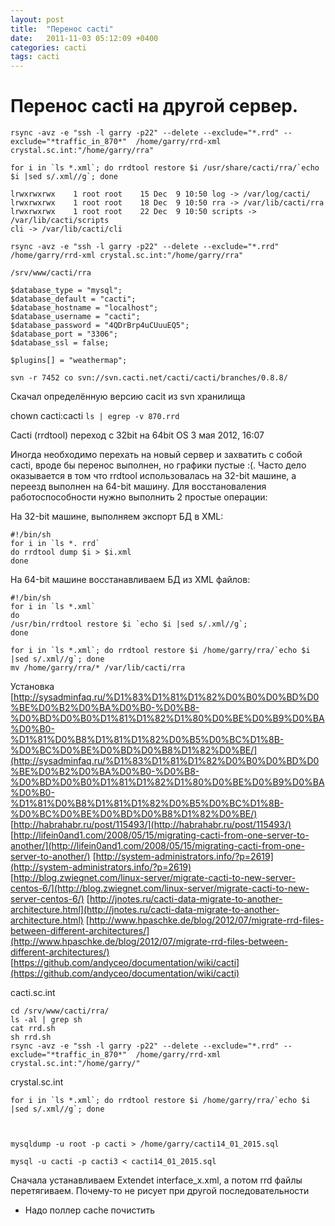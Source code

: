 ```yaml
---
layout: post
title:  "Перенос cacti"
date:   2011-11-03 05:12:09 +0400
categories: cacti
tags: cacti
---
```


# Перенос cacti на другой сервер.
```
rsync -avz -e "ssh -l garry -p22" --delete --exclude="*.rrd" --exclude="*traffic_in_870*"  /home/garry/rrd-xml crystal.sc.int:"/home/garry/rra"
```


```
for i in `ls *.xml`; do rrdtool restore $i /usr/share/cacti/rra/`echo $i |sed s/.xml//g`; done
```


```
lrwxrwxrwx    1 root root    15 Dec  9 10:50 log -> /var/log/cacti/
lrwxrwxrwx    1 root root    18 Dec  9 10:50 rra -> /var/lib/cacti/rra
lrwxrwxrwx    1 root root    22 Dec  9 10:50 scripts -> /var/lib/cacti/scripts
cli -> /var/lib/cacti/cli
```



`rsync -avz -e "ssh -l garry -p22" --delete --exclude="*.rrd"  /home/garry/rrd-xml crystal.sc.int:"/home/garry/rra"`


```
/srv/www/cacti/rra

$database_type = "mysql";
$database_default = "cacti";
$database_hostname = "localhost";
$database_username = "cacti";
$database_password = "4QDrBrp4uCUuuEQ5";
$database_port = "3306";
$database_ssl = false;

$plugins[] = "weathermap";
```

```
svn -r 7452 co svn://svn.cacti.net/cacti/cacti/branches/0.8.8/
```

Скачал определённую версию cacit из svn хранилища

chown cacti:cacti `ls | egrep -v 870.rrd`



Cacti (rrdtool) переход с 32bit на 64bit OS
3 мая 2012, 16:07

Иногда необходимо перехать на новый сервер и захватить с собой cacti, вроде бы перенос выполнен, но
графики пустые :(. Часто дело оказывается в том что rrdtool использовалась на 32-bit машине, а переезд
выполнен на 64-bit машину. Для восстановаления работоспособности нужно выполнить 2 простые операции:

На 32-bit машине, выполняем экспорт БД в XML:

```
#!/bin/sh
for i in `ls *. rrd`
do rrdtool dump $i > $i.xml
done
```

На 64-bit машине восстанавливаем БД из XML файлов:

```	
#!/bin/sh
for i in `ls *.xml`
do
/usr/bin/rrdtool restore $i `echo $i |sed s/.xml//g`;
done
```

```
for i in `ls *.xml`; do rrdtool restore $i /home/garry/rra/`echo $i |sed s/.xml//g`; done
mv /home/garry/rra/* /var/lib/cacti/rra
```

Установка
[http://sysadminfaq.ru/%D1%83%D1%81%D1%82%D0%B0%D0%BD%D0%BE%D0%B2%D0%BA%D0%B0-%D0%B8-%D0%BD%D0%B0%D1%81%D1%82%D1%80%D0%BE%D0%B9%D0%BA%D0%B0-%D1%81%D0%B8%D1%81%D1%82%D0%B5%D0%BC%D1%8B-%D0%BC%D0%BE%D0%BD%D0%B8%D1%82%D0%BE/](http://sysadminfaq.ru/%D1%83%D1%81%D1%82%D0%B0%D0%BD%D0%BE%D0%B2%D0%BA%D0%B0-%D0%B8-%D0%BD%D0%B0%D1%81%D1%82%D1%80%D0%BE%D0%B9%D0%BA%D0%B0-%D1%81%D0%B8%D1%81%D1%82%D0%B5%D0%BC%D1%8B-%D0%BC%D0%BE%D0%BD%D0%B8%D1%82%D0%BE/)
[http://habrahabr.ru/post/115493/](http://habrahabr.ru/post/115493/)
[http://lifein0and1.com/2008/05/15/migrating-cacti-from-one-server-to-another/](http://lifein0and1.com/2008/05/15/migrating-cacti-from-one-server-to-another/)
[http://system-administrators.info/?p=2619](http://system-administrators.info/?p=2619)
[http://blog.zwiegnet.com/linux-server/migrate-cacti-to-new-server-centos-6/](http://blog.zwiegnet.com/linux-server/migrate-cacti-to-new-server-centos-6/)
[http://jnotes.ru/cacti-data-migrate-to-another-architecture.html](http://jnotes.ru/cacti-data-migrate-to-another-architecture.html)
[http://www.hpaschke.de/blog/2012/07/migrate-rrd-files-between-different-architectures/](http://www.hpaschke.de/blog/2012/07/migrate-rrd-files-between-different-architectures/)
[https://github.com/andyceo/documentation/wiki/cacti](https://github.com/andyceo/documentation/wiki/cacti)


cacti.sc.int
```
cd /srv/www/cacti/rra/
ls -al | grep sh
cat rrd.sh
sh rrd.sh
rsync -avz -e "ssh -l garry -p22" --delete --exclude="*.rrd" --exclude="*traffic_in_870*"  /home/garry/rrd-xml crystal.sc.int:"/home/garry/"
```

crystal.sc.int
```
for i in `ls *.xml`; do rrdtool restore $i /home/garry/rra/`echo $i |sed s/.xml//g`; done



mysqldump -u root -p cacti > /home/garry/cacti14_01_2015.sql

mysql -u cacti -p cacti3 < cacti14_01_2015.sql

```


Сначала устанавливаем Extendet interface_x.xml, а потом rrd файлы перетягиваем. Почему-то не рисует при другой последовательности
+ Надо поллер cache почистить